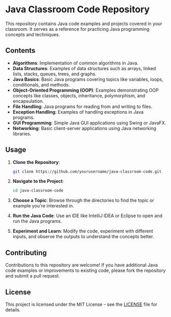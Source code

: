
# Java Classroom Code Repository

This repository contains Java code examples and projects covered in your classroom. It serves as a reference for practicing Java programming concepts and techniques.

## Contents

- **Algorithms**: Implementation of common algorithms in Java.
- **Data Structures**: Examples of data structures such as arrays, linked lists, stacks, queues, trees, and graphs.
- **Java Basics**: Basic Java programs covering topics like variables, loops, conditionals, and methods.
- **Object-Oriented Programming (OOP)**: Examples demonstrating OOP concepts like classes, objects, inheritance, polymorphism, and encapsulation.
- **File Handling**: Java programs for reading from and writing to files.
- **Exception Handling**: Examples of handling exceptions in Java programs.
- **GUI Programming**: Simple Java GUI applications using Swing or JavaFX.
- **Networking**: Basic client-server applications using Java networking libraries.

## Usage

1. **Clone the Repository**:
    ```bash
    git clone https://github.com/yourusername/java-classroom-code.git
    ```

2. **Navigate to the Project**:
    ```bash
    cd java-classroom-code
    ```

3. **Choose a Topic**:
    Browse through the directories to find the topic or example you're interested in.

4. **Run the Java Code**:
    Use an IDE like IntelliJ IDEA or Eclipse to open and run the Java programs.

5. **Experiment and Learn**:
    Modify the code, experiment with different inputs, and observe the outputs to understand the concepts better.

## Contributing

Contributions to this repository are welcome! If you have additional Java code examples or improvements to existing code, please fork the repository and submit a pull request.

## License

This project is licensed under the MIT License - see the [LICENSE](LICENSE) file for details.
